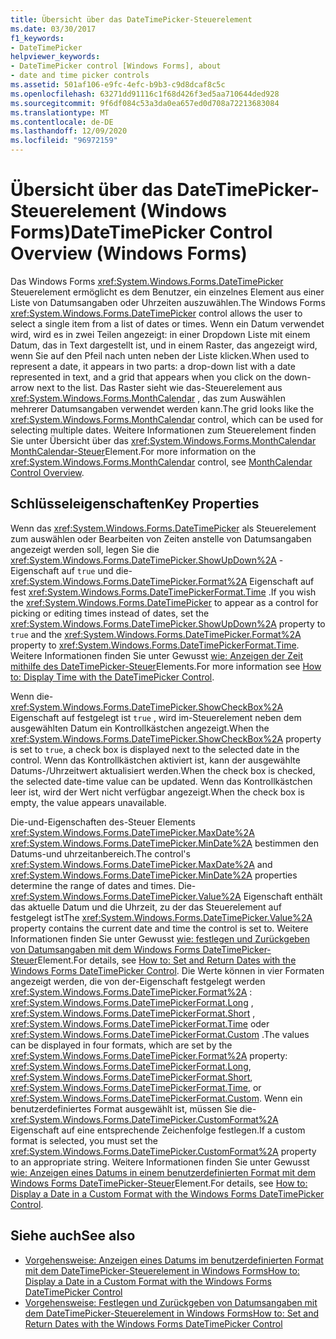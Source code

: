 ```yaml
---
title: Übersicht über das DateTimePicker-Steuerelement
ms.date: 03/30/2017
f1_keywords:
- DateTimePicker
helpviewer_keywords:
- DateTimePicker control [Windows Forms], about
- date and time picker controls
ms.assetid: 501af106-e9fc-4efc-b9b3-c9d8dcaf8c5c
ms.openlocfilehash: 63271dd91116c1f68d426f3ed5aa710644ded928
ms.sourcegitcommit: 9f6df084c53a3da0ea657ed0d708a72213683084
ms.translationtype: MT
ms.contentlocale: de-DE
ms.lasthandoff: 12/09/2020
ms.locfileid: "96972159"
---
```

# <a name="datetimepicker-control-overview-windows-forms"></a><span data-ttu-id="1e68c-102">Übersicht über das DateTimePicker-Steuerelement (Windows Forms)</span><span class="sxs-lookup"><span data-stu-id="1e68c-102">DateTimePicker Control Overview (Windows Forms)</span></span>
<span data-ttu-id="1e68c-103">Das Windows Forms <xref:System.Windows.Forms.DateTimePicker> Steuerelement ermöglicht es dem Benutzer, ein einzelnes Element aus einer Liste von Datumsangaben oder Uhrzeiten auszuwählen.</span><span class="sxs-lookup"><span data-stu-id="1e68c-103">The Windows Forms <xref:System.Windows.Forms.DateTimePicker> control allows the user to select a single item from a list of dates or times.</span></span> <span data-ttu-id="1e68c-104">Wenn ein Datum verwendet wird, wird es in zwei Teilen angezeigt: in einer Dropdown Liste mit einem Datum, das in Text dargestellt ist, und in einem Raster, das angezeigt wird, wenn Sie auf den Pfeil nach unten neben der Liste klicken.</span><span class="sxs-lookup"><span data-stu-id="1e68c-104">When used to represent a date, it appears in two parts: a drop-down list with a date represented in text, and a grid that appears when you click on the down-arrow next to the list.</span></span> <span data-ttu-id="1e68c-105">Das Raster sieht wie das-Steuerelement aus <xref:System.Windows.Forms.MonthCalendar> , das zum Auswählen mehrerer Datumsangaben verwendet werden kann.</span><span class="sxs-lookup"><span data-stu-id="1e68c-105">The grid looks like the <xref:System.Windows.Forms.MonthCalendar> control, which can be used for selecting multiple dates.</span></span> <span data-ttu-id="1e68c-106">Weitere Informationen zum Steuerelement finden Sie unter Übersicht über das <xref:System.Windows.Forms.MonthCalendar> [MonthCalendar-Steuer](monthcalendar-control-overview-windows-forms.md)Element.</span><span class="sxs-lookup"><span data-stu-id="1e68c-106">For more information on the <xref:System.Windows.Forms.MonthCalendar> control, see [MonthCalendar Control Overview](monthcalendar-control-overview-windows-forms.md).</span></span>  
  
## <a name="key-properties"></a><span data-ttu-id="1e68c-107">Schlüsseleigenschaften</span><span class="sxs-lookup"><span data-stu-id="1e68c-107">Key Properties</span></span>  
 <span data-ttu-id="1e68c-108">Wenn das <xref:System.Windows.Forms.DateTimePicker> als Steuerelement zum auswählen oder Bearbeiten von Zeiten anstelle von Datumsangaben angezeigt werden soll, legen Sie die <xref:System.Windows.Forms.DateTimePicker.ShowUpDown%2A> -Eigenschaft auf `true` und die- <xref:System.Windows.Forms.DateTimePicker.Format%2A> Eigenschaft auf fest <xref:System.Windows.Forms.DateTimePickerFormat.Time> .</span><span class="sxs-lookup"><span data-stu-id="1e68c-108">If you wish the <xref:System.Windows.Forms.DateTimePicker> to appear as a control for picking or editing times instead of dates, set the <xref:System.Windows.Forms.DateTimePicker.ShowUpDown%2A> property to `true` and the <xref:System.Windows.Forms.DateTimePicker.Format%2A> property to <xref:System.Windows.Forms.DateTimePickerFormat.Time>.</span></span> <span data-ttu-id="1e68c-109">Weitere Informationen finden Sie unter Gewusst [wie: Anzeigen der Zeit mithilfe des DateTimePicker-Steuer](how-to-display-time-with-the-datetimepicker-control.md)Elements.</span><span class="sxs-lookup"><span data-stu-id="1e68c-109">For more information see [How to: Display Time with the DateTimePicker Control](how-to-display-time-with-the-datetimepicker-control.md).</span></span>  
  
 <span data-ttu-id="1e68c-110">Wenn die- <xref:System.Windows.Forms.DateTimePicker.ShowCheckBox%2A> Eigenschaft auf festgelegt ist `true` , wird im-Steuerelement neben dem ausgewählten Datum ein Kontrollkästchen angezeigt.</span><span class="sxs-lookup"><span data-stu-id="1e68c-110">When the <xref:System.Windows.Forms.DateTimePicker.ShowCheckBox%2A> property is set to `true`, a check box is displayed next to the selected date in the control.</span></span> <span data-ttu-id="1e68c-111">Wenn das Kontrollkästchen aktiviert ist, kann der ausgewählte Datums-/Uhrzeitwert aktualisiert werden.</span><span class="sxs-lookup"><span data-stu-id="1e68c-111">When the check box is checked, the selected date-time value can be updated.</span></span> <span data-ttu-id="1e68c-112">Wenn das Kontrollkästchen leer ist, wird der Wert nicht verfügbar angezeigt.</span><span class="sxs-lookup"><span data-stu-id="1e68c-112">When the check box is empty, the value appears unavailable.</span></span>  
  
 <span data-ttu-id="1e68c-113">Die-und-Eigenschaften des-Steuer Elements <xref:System.Windows.Forms.DateTimePicker.MaxDate%2A> <xref:System.Windows.Forms.DateTimePicker.MinDate%2A> bestimmen den Datums-und uhrzeitanbereich.</span><span class="sxs-lookup"><span data-stu-id="1e68c-113">The control's <xref:System.Windows.Forms.DateTimePicker.MaxDate%2A> and <xref:System.Windows.Forms.DateTimePicker.MinDate%2A> properties determine the range of dates and times.</span></span> <span data-ttu-id="1e68c-114">Die- <xref:System.Windows.Forms.DateTimePicker.Value%2A> Eigenschaft enthält das aktuelle Datum und die Uhrzeit, zu der das Steuerelement auf festgelegt ist</span><span class="sxs-lookup"><span data-stu-id="1e68c-114">The <xref:System.Windows.Forms.DateTimePicker.Value%2A> property contains the current date and time the control is set to.</span></span> <span data-ttu-id="1e68c-115">Weitere Informationen finden Sie unter Gewusst [wie: festlegen und Zurückgeben von Datumsangaben mit dem Windows Forms DateTimePicker-Steuer](how-to-set-and-return-dates-with-the-windows-forms-datetimepicker-control.md)Element.</span><span class="sxs-lookup"><span data-stu-id="1e68c-115">For details, see [How to: Set and Return Dates with the Windows Forms DateTimePicker Control](how-to-set-and-return-dates-with-the-windows-forms-datetimepicker-control.md).</span></span> <span data-ttu-id="1e68c-116">Die Werte können in vier Formaten angezeigt werden, die von der-Eigenschaft festgelegt werden <xref:System.Windows.Forms.DateTimePicker.Format%2A> : <xref:System.Windows.Forms.DateTimePickerFormat.Long> , <xref:System.Windows.Forms.DateTimePickerFormat.Short> , <xref:System.Windows.Forms.DateTimePickerFormat.Time> oder <xref:System.Windows.Forms.DateTimePickerFormat.Custom> .</span><span class="sxs-lookup"><span data-stu-id="1e68c-116">The values can be displayed in four formats, which are set by the <xref:System.Windows.Forms.DateTimePicker.Format%2A> property: <xref:System.Windows.Forms.DateTimePickerFormat.Long>, <xref:System.Windows.Forms.DateTimePickerFormat.Short>, <xref:System.Windows.Forms.DateTimePickerFormat.Time>, or <xref:System.Windows.Forms.DateTimePickerFormat.Custom>.</span></span> <span data-ttu-id="1e68c-117">Wenn ein benutzerdefiniertes Format ausgewählt ist, müssen Sie die- <xref:System.Windows.Forms.DateTimePicker.CustomFormat%2A> Eigenschaft auf eine entsprechende Zeichenfolge festlegen.</span><span class="sxs-lookup"><span data-stu-id="1e68c-117">If a custom format is selected, you must set the <xref:System.Windows.Forms.DateTimePicker.CustomFormat%2A> property to an appropriate string.</span></span> <span data-ttu-id="1e68c-118">Weitere Informationen finden Sie unter Gewusst [wie: Anzeigen eines Datums in einem benutzerdefinierten Format mit dem Windows Forms DateTimePicker-Steuer](display-a-date-in-a-custom-format-with-wf-datetimepicker-control.md)Element.</span><span class="sxs-lookup"><span data-stu-id="1e68c-118">For details, see [How to: Display a Date in a Custom Format with the Windows Forms DateTimePicker Control](display-a-date-in-a-custom-format-with-wf-datetimepicker-control.md).</span></span>  
  
## <a name="see-also"></a><span data-ttu-id="1e68c-119">Siehe auch</span><span class="sxs-lookup"><span data-stu-id="1e68c-119">See also</span></span>

- [<span data-ttu-id="1e68c-120">Vorgehensweise: Anzeigen eines Datums im benutzerdefinierten Format mit dem DateTimePicker-Steuerelement in Windows Forms</span><span class="sxs-lookup"><span data-stu-id="1e68c-120">How to: Display a Date in a Custom Format with the Windows Forms DateTimePicker Control</span></span>](display-a-date-in-a-custom-format-with-wf-datetimepicker-control.md)
- [<span data-ttu-id="1e68c-121">Vorgehensweise: Festlegen und Zurückgeben von Datumsangaben mit dem DateTimePicker-Steuerelement in Windows Forms</span><span class="sxs-lookup"><span data-stu-id="1e68c-121">How to: Set and Return Dates with the Windows Forms DateTimePicker Control</span></span>](how-to-set-and-return-dates-with-the-windows-forms-datetimepicker-control.md)
